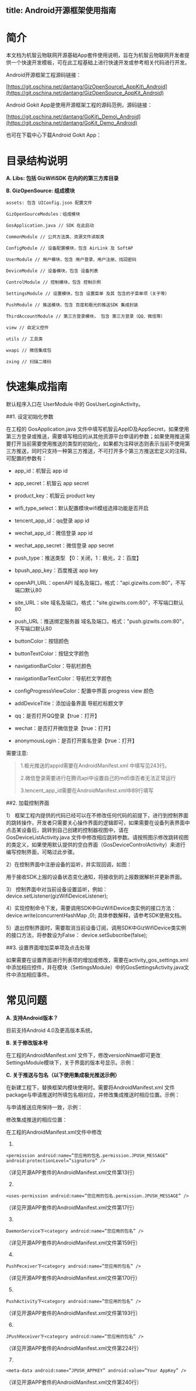title: Android开源框架使用指南
---
#  简介

本文档为机智云物联网开源基础App套件使用说明，旨在为机智云物联网开发者提供一个快速开发模板，可在此工程基础上进行快速开发或参考相关代码进行开发。

Android开源框架工程源码链接：

[https://git.oschina.net/dantang/GizOpenSource\_AppKit\_Android](https://git.oschina.net/dantang/GizOpenSource_AppKit_Android)

Android Gokit App是使用开源框架工程的源码范例，源码链接：

[https://git.oschina.net/dantang/GoKit\_Demo\_Android](https://git.oschina.net/dantang/GoKit_Demo_Android)

也可在下载中心下载Android Gokit App：

# 目录结构说明

 **A.     Libs: 包括 GizWifiSDK 在内的的第三方库目录**

 **B.     GizOpenSource: 组成模块**

    assets: 包含 UIConfig.json 配置文件

    GizOpenSourceModules：组成模块

    GosApplication.java // SDK 在此启动

    CommonModule // 公共方法类、资源文件读取类

    ConfigModule // 设备配置模块，包含 AirLink 及 SoftAP

    UserModule // 用户模块，包含 用户登录、用户注册、找回密码

    DeviceModule // 设备模块，包含 设备列表

    ControlModule // 控制模块，包含 控制示例

    SettingsModule // 设置模块，包含 设置菜单 及其 包含的子菜单项（关于等）

    PushModule // 推送模块，包含 百度和极光的推送SDK 集成封装

    ThirdAccountModule // 第三方登录模块， 包含 第三方登录（QQ、微信等）

    view // 自定义控件

    utils // 工具类

    wxapi // 微信集成包

    zxing // 扫描二维码


#   快速集成指南

默认程序入口在 UserModule 中的 GosUserLoginActivity。

##1.    设定初始化参数

在工程的 GosApplication.java 文件中填写机智云AppID及AppSecret，如果使用第三方登录或推送，需要填写相应的从其他资源平台申请的参数；如果使用推送需要打开当前需要使用推送的类型的初始化，如果都为注释状态则表示当前不使用第三方推送，同时只支持一种第三方推送，不可打开多个第三方推送宏定义的注释。可配置的参数有：

- app\_id：机智云 app id

- app\_secret：机智云 app secret

- product\_key：机智云 product key

- wifi\_type\_select：默认配置模块wifi模组选择功能是否开启

- tencent\_app\_id：qq登录 app id

- wechat\_app\_id：微信登录 app id

- wechat\_app\_secret：微信登录 app secret

- push\_type：推送类型 【0：关闭，1：极光，2：百度】

- bpush\_app\_key：百度推送 app key

- openAPI\_URL：openAPI 域名及端口，格式：&quot;api.gizwits.com:80&quot;，不写端口默认80

- site\_URL：site 域名及端口，格式：&quot;site.gizwits.com:80&quot;，不写端口默认80

- push\_URL：推送绑定服务器 域名及端口，格式：&quot;push.gizwits.com:80&quot;，不写端口默认80

- buttonColor：按钮颜色

- buttonTextColor：按钮文字颜色

- navigationBarColor：导航栏颜色

- navigationBarTextColor：导航栏文字颜色

- configProgressViewColor：配置中界面 progress view 颜色

- addDeviceTitle：添加设备界面 导航栏标题文字

- qq：是否打开QQ登录【true：打开】

- wechat：是否打开微信登录【true：打开】

- anonymousLogin：是否打开匿名登录【true：打开】

需要注意:

> 1.极光推送的appid需要在AndroidManifest.xml 中填写见243行。
> 
> 2.微信登录需要进行在腾讯api中设置自己的md5值否者无法正常运行
> 
> 3.tencent\_app\_id需要在AndroidManifest.xml中89行填写

##2.   加载控制界面

1） 框架工程内提供的代码已经可以在不修改任何代码的前提下，进行到控制界面的跳转操作，开发者只需要关心操作界面的逻辑即可，如果需要在设备列表界面中点击某设备后，跳转到自己创建的控制器视图中，请在 GosDeviceListActivity.java  文件中修改相应跳转参数。请按照图示修改跳转视图的类定义，如果使用默认提供的空白界面（GosDeviceControlActivity）来进行编写控制界面，可略过此步骤。

2）在控制界面中注册设备的监听，并实现回调，如图：

用于接收SDK上报的设备状态变化通知，将接收到的上报数据解析并更新界面。

3） 控制界面中对当前设备设置监听，例如：device.setListener(gizWifiDeviceListener);

4）实现控制命令下发，需要调用SDK中GizWifiDevice类实例的接口方法：device.write(concurrentHashMap ,0);      具体参数解释，请参考SDK使用文档。

5）退出控制界面时，需要取消当前设备订阅，调用SDK中GizWifiDevice类实例的接口方法，将参数设为False：  device.setSubscribe(false);


##3.    设置界面增加菜单项及点击处理

如果需要在设置界面进行列表项的增加或修改，需要在activity\_gos\_settings.xml中添加相应控件，并在模块（SettingsModule）中的GosSettingsActivity.java文件中添加相应事件。

#   常见问题

 **A.     支持Android版本？**

目前支持Android 4.0及更高版本系统。

 **B.     关于修改版本号**

在工程的AndroidManifest.xml 文件下，修改versionNmae即可更改SettingsModule模块下，关于界面的版本号显示。示例：

**C.     关于推送与包名（以下使用集成极光推送示例）**

在新建工程下，替换框架内模块使用时。需要将AndroidManifest.xml 文件package与申请推送时所填包名相对应，并修改集成推送时相应位置。示例：

与申请推送应用保持一致，示例：

修改集成推送的相应位置：

在工程的AndroidManifest.xml文件中修改

1.    
```
<permission android:name=”您应用的包名.permission.JPUSH_MESSAGE” android:protectionLevel=”signature” />
```

（详见开源APP套件的AndroidManifest.xml文件第13行）

2. 

```
<uses-permission android:name=”您应用的包名.permission.JPUSH_MESSAGE” />
```

（详见开源APP套件的AndroidManifest.xml文件第17行）

3.        

```
DaemonService下<category android:name=”您应用的包名” />
```

（详见开源APP套件的AndroidManifest.xml文件第159行）
      
4.  

```
PushPeceiver下<category android:name=”您应用的包名” />
```

（详见开源APP套件的AndroidManifest.xml文件第170行）

5.        

```
PushActivity下<category android:name=”您应用的包名” />
```

（详见开源APP套件的AndroidManifest.xml文件第193行）

6.        

```
JPushReceiver下<category android:name=”您应用的包名” />
```

（详见开源APP套件的AndroidManifest.xml文件第224行）

7.      
 

```
<meta-data android:name=”JPUSH_APPKEY” android:value=”Your AppKey” />
```

（详见开源APP套件的AndroidManifest.xml文件第240行）

